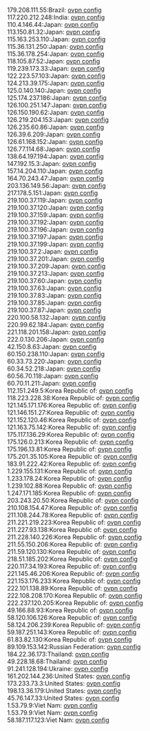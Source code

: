 179.208.111.55:Brazil: [ovpn config](vpn/179_208_111_55.ovpn)  
117.220.212.248:India: [ovpn config](vpn/117_220_212_248.ovpn)  
110.4.146.44:Japan: [ovpn config](vpn/110_4_146_44.ovpn)  
113.150.81.32:Japan: [ovpn config](vpn/113_150_81_32.ovpn)  
115.163.253.110:Japan: [ovpn config](vpn/115_163_253_110.ovpn)  
115.36.131.250:Japan: [ovpn config](vpn/115_36_131_250.ovpn)  
115.36.178.254:Japan: [ovpn config](vpn/115_36_178_254.ovpn)  
118.105.87.52:Japan: [ovpn config](vpn/118_105_87_52.ovpn)  
119.239.173.33:Japan: [ovpn config](vpn/119_239_173_33.ovpn)  
122.223.57.103:Japan: [ovpn config](vpn/122_223_57_103.ovpn)  
124.213.39.175:Japan: [ovpn config](vpn/124_213_39_175.ovpn)  
125.0.140.140:Japan: [ovpn config](vpn/125_0_140_140.ovpn)  
125.174.237.186:Japan: [ovpn config](vpn/125_174_237_186.ovpn)  
126.100.251.147:Japan: [ovpn config](vpn/126_100_251_147.ovpn)  
126.150.190.62:Japan: [ovpn config](vpn/126_150_190_62.ovpn)  
126.219.204.153:Japan: [ovpn config](vpn/126_219_204_153.ovpn)  
126.235.60.86:Japan: [ovpn config](vpn/126_235_60_86.ovpn)  
126.39.6.209:Japan: [ovpn config](vpn/126_39_6_209.ovpn)  
126.61.168.152:Japan: [ovpn config](vpn/126_61_168_152.ovpn)  
126.77.114.68:Japan: [ovpn config](vpn/126_77_114_68.ovpn)  
138.64.197.194:Japan: [ovpn config](vpn/138_64_197_194.ovpn)  
147.192.15.3:Japan: [ovpn config](vpn/147_192_15_3.ovpn)  
157.14.204.110:Japan: [ovpn config](vpn/157_14_204_110.ovpn)  
164.70.243.47:Japan: [ovpn config](vpn/164_70_243_47.ovpn)  
203.136.149.56:Japan: [ovpn config](vpn/203_136_149_56.ovpn)  
217.178.5.151:Japan: [ovpn config](vpn/217_178_5_151.ovpn)  
219.100.37.119:Japan: [ovpn config](vpn/219_100_37_119.ovpn)  
219.100.37.120:Japan: [ovpn config](vpn/219_100_37_120.ovpn)  
219.100.37.159:Japan: [ovpn config](vpn/219_100_37_159.ovpn)  
219.100.37.192:Japan: [ovpn config](vpn/219_100_37_192.ovpn)  
219.100.37.196:Japan: [ovpn config](vpn/219_100_37_196.ovpn)  
219.100.37.197:Japan: [ovpn config](vpn/219_100_37_197.ovpn)  
219.100.37.199:Japan: [ovpn config](vpn/219_100_37_199.ovpn)  
219.100.37.2:Japan: [ovpn config](vpn/219_100_37_2.ovpn)  
219.100.37.201:Japan: [ovpn config](vpn/219_100_37_201.ovpn)  
219.100.37.209:Japan: [ovpn config](vpn/219_100_37_209.ovpn)  
219.100.37.213:Japan: [ovpn config](vpn/219_100_37_213.ovpn)  
219.100.37.60:Japan: [ovpn config](vpn/219_100_37_60.ovpn)  
219.100.37.63:Japan: [ovpn config](vpn/219_100_37_63.ovpn)  
219.100.37.83:Japan: [ovpn config](vpn/219_100_37_83.ovpn)  
219.100.37.85:Japan: [ovpn config](vpn/219_100_37_85.ovpn)  
219.100.37.87:Japan: [ovpn config](vpn/219_100_37_87.ovpn)  
220.100.58.132:Japan: [ovpn config](vpn/220_100_58_132.ovpn)  
220.99.62.184:Japan: [ovpn config](vpn/220_99_62_184.ovpn)  
221.118.201.158:Japan: [ovpn config](vpn/221_118_201_158.ovpn)  
222.0.130.206:Japan: [ovpn config](vpn/222_0_130_206.ovpn)  
42.150.8.63:Japan: [ovpn config](vpn/42_150_8_63.ovpn)  
60.150.238.110:Japan: [ovpn config](vpn/60_150_238_110.ovpn)  
60.33.73.220:Japan: [ovpn config](vpn/60_33_73_220.ovpn)  
60.34.52.218:Japan: [ovpn config](vpn/60_34_52_218.ovpn)  
60.56.70.118:Japan: [ovpn config](vpn/60_56_70_118.ovpn)  
60.70.11.211:Japan: [ovpn config](vpn/60_70_11_211.ovpn)  
112.151.249.5:Korea Republic of: [ovpn config](vpn/112_151_249_5.ovpn)  
118.223.228.38:Korea Republic of: [ovpn config](vpn/118_223_228_38.ovpn)  
121.145.171.176:Korea Republic of: [ovpn config](vpn/121_145_171_176.ovpn)  
121.146.151.27:Korea Republic of: [ovpn config](vpn/121_146_151_27.ovpn)  
121.152.120.46:Korea Republic of: [ovpn config](vpn/121_152_120_46.ovpn)  
121.163.75.142:Korea Republic of: [ovpn config](vpn/121_163_75_142.ovpn)  
175.117.136.29:Korea Republic of: [ovpn config](vpn/175_117_136_29.ovpn)  
175.126.0.213:Korea Republic of: [ovpn config](vpn/175_126_0_213.ovpn)  
175.196.13.81:Korea Republic of: [ovpn config](vpn/175_196_13_81.ovpn)  
175.201.35.105:Korea Republic of: [ovpn config](vpn/175_201_35_105.ovpn)  
183.91.222.42:Korea Republic of: [ovpn config](vpn/183_91_222_42.ovpn)  
1.229.155.131:Korea Republic of: [ovpn config](vpn/1_229_155_131.ovpn)  
1.233.178.24:Korea Republic of: [ovpn config](vpn/1_233_178_24.ovpn)  
1.239.102.88:Korea Republic of: [ovpn config](vpn/1_239_102_88.ovpn)  
1.247.171.185:Korea Republic of: [ovpn config](vpn/1_247_171_185.ovpn)  
203.243.20.50:Korea Republic of: [ovpn config](vpn/203_243_20_50.ovpn)  
210.108.154.47:Korea Republic of: [ovpn config](vpn/210_108_154_47.ovpn)  
211.108.244.78:Korea Republic of: [ovpn config](vpn/211_108_244_78.ovpn)  
211.221.219.223:Korea Republic of: [ovpn config](vpn/211_221_219_223.ovpn)  
211.227.93.138:Korea Republic of: [ovpn config](vpn/211_227_93_138.ovpn)  
211.228.140.226:Korea Republic of: [ovpn config](vpn/211_228_140_226.ovpn)  
211.55.150.206:Korea Republic of: [ovpn config](vpn/211_55_150_206.ovpn)  
211.59.120.130:Korea Republic of: [ovpn config](vpn/211_59_120_130.ovpn)  
218.51.185.202:Korea Republic of: [ovpn config](vpn/218_51_185_202.ovpn)  
220.117.34.193:Korea Republic of: [ovpn config](vpn/220_117_34_193.ovpn)  
221.145.46.206:Korea Republic of: [ovpn config](vpn/221_145_46_206.ovpn)  
221.153.176.233:Korea Republic of: [ovpn config](vpn/221_153_176_233.ovpn)  
222.101.138.89:Korea Republic of: [ovpn config](vpn/222_101_138_89.ovpn)  
222.108.208.170:Korea Republic of: [ovpn config](vpn/222_108_208_170.ovpn)  
222.237.120.205:Korea Republic of: [ovpn config](vpn/222_237_120_205.ovpn)  
49.166.88.93:Korea Republic of: [ovpn config](vpn/49_166_88_93.ovpn)  
58.120.106.126:Korea Republic of: [ovpn config](vpn/58_120_106_126.ovpn)  
58.124.206.239:Korea Republic of: [ovpn config](vpn/58_124_206_239.ovpn)  
59.187.251.143:Korea Republic of: [ovpn config](vpn/59_187_251_143.ovpn)  
61.83.82.130:Korea Republic of: [ovpn config](vpn/61_83_82_130.ovpn)  
89.109.153.142:Russian Federation: [ovpn config](vpn/89_109_153_142.ovpn)  
184.22.36.173:Thailand: [ovpn config](vpn/184_22_36_173.ovpn)  
49.228.18.68:Thailand: [ovpn config](vpn/49_228_18_68.ovpn)  
91.241.128.194:Ukraine: [ovpn config](vpn/91_241_128_194.ovpn)  
161.202.144.236:United States: [ovpn config](vpn/161_202_144_236.ovpn)  
173.233.73.3:United States: [ovpn config](vpn/173_233_73_3.ovpn)  
198.13.36.179:United States: [ovpn config](vpn/198_13_36_179.ovpn)  
45.76.147.33:United States: [ovpn config](vpn/45_76_147_33.ovpn)  
1.53.79.9:Viet Nam: [ovpn config](vpn/1_53_79_9.ovpn)  
1.53.79.9:Viet Nam: [ovpn config](vpn/1_53_79_9.ovpn)  
58.187.117.123:Viet Nam: [ovpn config](vpn/58_187_117_123.ovpn)  
